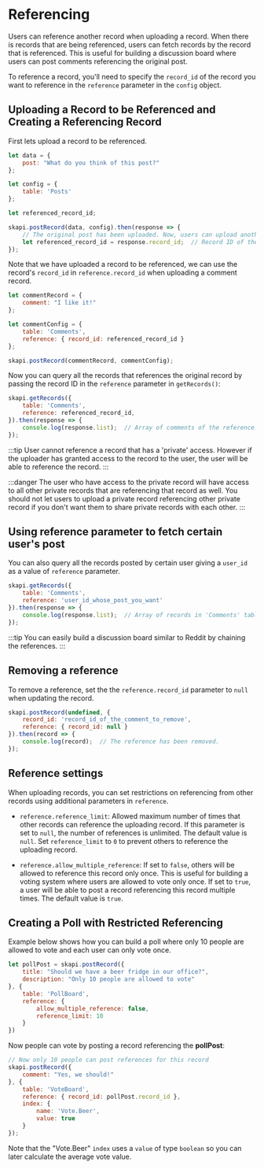 # Referencing

Users can reference another record when uploading a record.
When there is records that are being referenced, users can fetch records by the record that is referenced.
This is useful for building a discussion board where users can post comments referencing the original post.

To reference a record, you'll need to specify the `record_id` of the record you want to reference in the `reference` parameter in the `config` object.

## Uploading a Record to be Referenced and Creating a Referencing Record

First lets upload a record to be referenced.

```js
let data = {
    post: "What do you think of this post?"
};

let config = {
    table: 'Posts'
};

let referenced_record_id;

skapi.postRecord(data, config).then(response => {
    // The original post has been uploaded. Now, users can upload another record that references it.
    let referenced_record_id = response.record_id;  // Record ID of the record to be referenced.
});
```

Note that we have uploaded a record to be referenced,
we can use the record's `record_id` in `reference.record_id` when uploading a comment record.

```js
let commentRecord = {
    comment: "I like it!"
};

let commentConfig = {
    table: 'Comments',
    reference: { record_id: referenced_record_id }
};

skapi.postRecord(commentRecord, commentConfig);
```

Now you can query all the records that references the original record by passing the record ID in the `reference` parameter in `getRecords()`:

```js
skapi.getRecords({
    table: 'Comments',
    reference: referenced_record_id,
}).then(response => {
    console.log(response.list);  // Array of comments of the reference record.
});
```

:::tip
User cannot reference a record that has a 'private' access.
However if the uploader has granted access to the record to the user, the user will be able to reference the record.
:::

:::danger
The user who have access to the private record will have access to all other private records that are referencing that record as well.
You should not let users to upload a private record referencing other private record if you don't want them to share private records with each other.
:::

## Using reference parameter to fetch certain user's post

You can also query all the records posted by certain user giving a `user_id` as a value of `reference` parameter.

```js
skapi.getRecords({
    table: 'Comments',
    reference: 'user_id_whose_post_you_want'
}).then(response => {
    console.log(response.list);  // Array of records in 'Comments' table posted by a certain user
});
```

:::tip
You can easily build a discussion board similar to Reddit by chaining the references.
:::


## Removing a reference

To remove a reference, set the the `reference.record_id` parameter to `null` when updating the record.

```js
skapi.postRecord(undefined, {
    record_id: 'record_id_of_the_comment_to_remove',
    reference: { record_id: null }
}).then(record => {
    console.log(record);  // The reference has been removed.
});
```

## Reference settings

When uploading records, you can set restrictions on referencing from other records using additional parameters in `reference`.

- `reference.reference_limit`: Allowed maximum number of times that other records can reference the uploading record.
  If this parameter is set to `null`, the number of references is unlimited. The default value is `null`.
  Set `reference_limit` to `0` to prevent others to reference the uploading record.

- `reference.allow_multiple_reference`: If set to `false`, others will be allowed to reference this record only once.
  This is useful for building a voting system where users are allowed to vote only once.
  If set to `true`, a user will be able to post a record referencing this record multiple times.
  The default value is `true`.


## Creating a Poll with Restricted Referencing

Example below shows how you can build a poll where only 10 people are allowed to vote and each user can only vote once.

```js
let pollPost = skapi.postRecord({
    title: "Should we have a beer fridge in our office?",
    description: "Only 10 people are allowed to vote"
}, {
    table: 'PollBoard',
    reference: {
        allow_multiple_reference: false,
        reference_limit: 10
    }
})
```

Now people can vote by posting a record referencing the **pollPost**:

```js
// Now only 10 people can post references for this record
skapi.postRecord({
    comment: "Yes, we should!"
}, {
    table: 'VoteBoard',
    reference: { record_id: pollPost.record_id },
    index: {
        name: 'Vote.Beer',
        value: true
    }
});
```

Note that the "Vote.Beer" `index` uses a `value` of type `boolean` so you can later calculate the average vote value.

